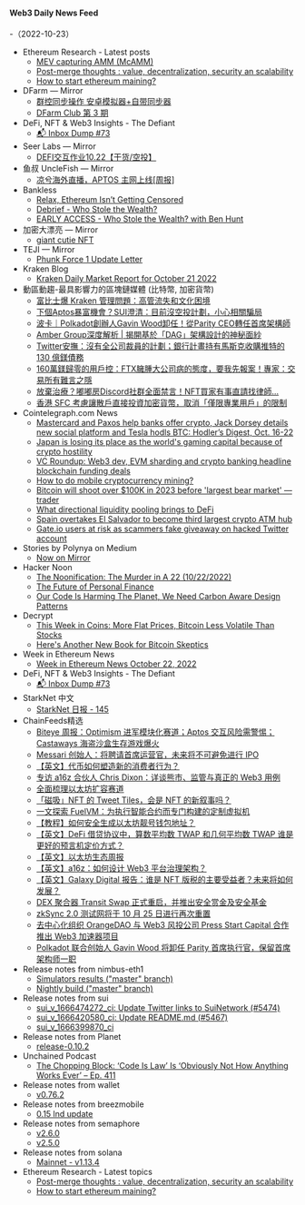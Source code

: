 #### Web3 Daily News Feed
-（2022-10-23）

- Ethereum Research - Latest posts
  - [MEV capturing AMM (McAMM)](https://ethresear.ch/t/mev-capturing-amm-mcamm/13336/24)
  - [Post-merge thoughts : value, decentralization, security an scalability](https://ethresear.ch/t/post-merge-thoughts-value-decentralization-security-an-scalability/14000/1)
  - [How to start ethereum maining?](https://ethresear.ch/t/how-to-start-ethereum-maining/13996/1)
- DFarm — Mirror
  - [群控同步操作 安卓模拟器+自带同步器](https://mirror.xyz/dfarm.eth/ZTmJktn_lSP-ROKFug-XCTuUiS7XEZkr7PMUq1IMlBk)
  - [DFarm Club 第 3 期](https://mirror.xyz/dfarm.eth/Kc3Vbkw3zuN7W3eRLKQj5tg0dapoAUeo4qYWZp4aBO4)
- DeFi, NFT & Web3 Insights - The Defiant
  - [📬 Inbox Dump #73](https://newsletter.thedefiant.io/p/inbox-dump-73)
- Seer Labs — Mirror
  - [DEFI交互作业10.22【干货/空投】](https://mirror.xyz/seerlabs.eth/v__F3ZVZoUnto5tUZUmjIRMeYqzglEd5-CEAuh35Dm4)
- 鱼叔 UncleFish — Mirror
  - [凉兮海外直播，APTOS 主网上线[周报]](https://mirror.xyz/0xA6DDeA5E7a4eF5c680200BF37984A06c6CFb123D/7s89YhFdIVTn_eZv2QcruBzYoz0wx_GfxlSCXYRX5r4)
- Bankless
  - [Relax, Ethereum Isn’t Getting Censored](https://newsletter.banklesshq.com/p/ethereum-censorship-aptos-dccpa-sbf-crypto)
  - [Debrief - Who Stole the Wealth?](https://shows.banklesshq.com/p/debrief-ben-hunt)
  - [EARLY ACCESS - Who Stole the Wealth? with Ben Hunt](https://shows.banklesshq.com/p/early-access-who-stole-the-wealth)
- 加密大漂亮 — Mirror
  - [giant cutie NFT](https://mirror.xyz/0x27597E96C6f38c6C4C71afd3F3E2803D5dAe89Ad/WOrDe8hbj4FAQ7yKazHhKbAALJ_GR_9jERfzc6McRc0)
- TEJI — Mirror
  - [Phunk Force 1 Update Letter](https://mirror.xyz/teji.eth/vTddn_MWW5b37B_EfbjoNsndrDmcyUoSGFUpk056I_w)
- Kraken Blog
  - [Kraken Daily Market Report for October 21 2022](https://blog.kraken.com/post/15895/kraken-daily-market-report-for-october-21-2022/)
- 動區動趨-最具影響力的區塊鏈媒體 (比特幣, 加密貨幣)
  - [富比士爆 Kraken 管理問題：高管流失和文化困境](https://www.blocktempo.com/steven-ehrlich-cracks-at-kraken-cryptos-near-empty-c-suite/)
  - [下個Aptos暴富機會？SUI澄清：目前沒空投計劃，小心相關騙局](https://www.blocktempo.com/sui-have-no-plans-for-an-official-airdrop-currently/)
  - [波卡｜Polkadot創辦人Gavin Wood卸任！從Parity CEO轉任首席架構師](https://www.blocktempo.com/gavin-wood-steps-down-as-ceo-of-company-behind-polkadot/)
  - [Amber Group深度解析 | 揭開基於「DAG」架構設計的神秘面紗](https://www.blocktempo.com/amber-group-demystifying-the-landscape-of-dag-based-architecture/)
  - [Twitter安撫：沒有全公司裁員的計劃；銀行計畫持有馬斯克收購推特的 130 億鎂債務](https://www.blocktempo.com/witter-tells-staff-no-plans-for-companywide-layoffs/)
  - [160萬鎂歸零的用戶控：FTX臃腫大公司病的態度，要我先報案！專家：交易所有難言之隱](https://www.blocktempo.com/suspected-account-api-leak-the-user-said-hes-disappointed-with-ftx/)
  - [放棄治療？嘟嘟房Discord社群全面禁言！NFT買家有事直請找律師…](https://www.blocktempo.com/iparking-car-man-metaverse-nft-close-discord-discussion-board/)
  - [香港 SFC 考慮讓散戶直接投資加密貨幣，取消「僅限專業用戶」的限制](https://www.blocktempo.com/hong-kong-sfc-consider-letting-retail-investors-trade-crypto-removing-professional-investor-only-requirement/)
- Cointelegraph.com News
  - [Mastercard and Paxos help banks offer crypto, Jack Dorsey details new social platform and Tesla hodls BTC: Hodler’s Digest, Oct. 16-22](https://cointelegraph.com/magazine/2022/10/22/mastercard-paxos-help-banks-offer-crypto-jack-dorsey-details-new-social-platform-and-tesla-hodls-btc-hodlers-digest-oct-16-22)
  - [Japan is losing its place as the world's gaming capital because of crypto hostility](https://cointelegraph.com/news/japan-is-losing-its-place-as-the-world-s-gaming-capital)
  - [VC Roundup: Web3 dev, EVM sharding and crypto banking headline blockchain funding deals](https://cointelegraph.com/news/vc-roundup-web3-dev-evm-sharding-and-crypto-banking-headline-blockchain-funding-deals)
  - [How to do mobile cryptocurrency mining?](https://cointelegraph.com/news/how-to-do-mobile-cryptocurrency-mining)
  - [Bitcoin will shoot over $100K in 2023 before 'largest bear market' — trader](https://cointelegraph.com/news/bitcoin-will-shoot-over-100k-in-2023-before-largest-bear-market-trader)
  - [What directional liquidity pooling brings to DeFi](https://cointelegraph.com/news/what-directional-liquidity-pooling-brings-to-defi)
  - [Spain overtakes El Salvador to become third largest crypto ATM hub](https://cointelegraph.com/news/spain-overtakes-el-salvador-to-become-third-largest-crypto-atm-hub)
  - [Gate.io users at risk as scammers fake giveaway on hacked Twitter account](https://cointelegraph.com/news/gate-io-users-at-risk-as-scammers-fake-giveaway-on-hacked-twitter-account)
- Stories by Polynya on Medium
  - [Now on Mirror](https://polynya.medium.com/now-on-mirror-5d6648c6e4f7?source=rss-923c922a6d67------2)
- Hacker Noon
  - [The Noonification: The Murder in A 22 (10/22/2022)](https://hackernoon.com/10-22-2022-noonification?source=rss)
  - [The Future of Personal Finance](https://hackernoon.com/the-future-of-personal-finance?source=rss)
  - [Our Code Is Harming The Planet, We Need Carbon Aware Design Patterns](https://hackernoon.com/our-code-is-harming-the-planet-we-need-carbon-aware-design-patterns?source=rss)
- Decrypt
  - [This Week in Coins: More Flat Prices, Bitcoin Less Volatile Than Stocks](https://decrypt.co/112656/this-week-in-coins-more-flat-prices-bitcoin-less-volatile-than-stocks)
  - [Here's Another New Book for Bitcoin Skeptics](https://decrypt.co/112639/heres-another-new-book-for-bitcoin-skeptics)
- Week in Ethereum News
  - [Week in Ethereum News  October 22, 2022](https://weekinethereumnews.com/week-in-ethereum-news-october-22-2022/)
- DeFi, NFT & Web3 Insights - The Defiant
  - [📬 Inbox Dump #73](https://newsletter.thedefiant.io/p/inbox-dump-73)
- StarkNet 中文
  - [StarkNet 日报 - 145](https://starknetzh.substack.com/p/starknet-145)
- ChainFeeds精选
  - [Biteye 周报：Optimism 进军模块化赛道；Aptos 交互风险需警惕；Castaways 海盗沙盒生存游戏爆火](https://mirror.xyz/0x30bF18409211FB048b8Abf44c27052c93cF329F2/co9ZpFCI_XDIH7tE1kPfUcxM5hA5wEIA_7WRY_uhMB8)
  - [Messari 创始人：将聘请首席运营官，未来将不可避免进行 IPO](https://twitter.com/twobitidiot/status/1583612384643452928)
  - [【英文】代币如何塑造新的消费者行为？](https://variant.fund/articles/when-tokens-shape-behavior/)
  - [专访 a16z 合伙人 Chris Dixon：详谈熊市、监管与真正的 Web3 用例](https://www.chaincatcher.com/article/2081441)
  - [全面梳理以太坊扩容赛道](https://mirror.xyz/0xrj.eth/Bf3TZXPoeyuCY-nYfM373IjFZqrg_BotpDguKVOYe4E)
  - [「磁吸」NFT 的 Tweet Tiles，会是 NFT 的新叙事吗？](https://www.odaily.news/post/5182587)
  - [一文探索 FuelVM：为执行智能合约而专门构建的定制虚拟机](https://mp.weixin.qq.com/s/sOA06ZVOuiblot5aEkc3zA)
  - [【教程】如何安全生成以太坊靓号钱包地址？](https://mirror.xyz/hcocoa.eth/sgSWg5z7nsIjX5LKjRlYooDKT_OiqeXOYr2XzTQrfD8)
  - [【英文】DeFi 借贷协议中，算数平均数 TWAP 和几何平均数 TWAP 谁是更好的预言机定价方式？](https://delphilabs.medium.com/which-one-should-you-use-arithmetic-or-geometric-mean-twap-ded01532bf49)
  - [【英文】以太坊生态周报](https://weekinethereumnews.com/week-in-ethereum-news-october-22-2022/)
  - [【英文】a16z：如何设计 Web3 平台治理架构？](https://a16zcrypto.com/toppling-the-internets-accidental-monarchs-how-to-design-web3-platform-governance/)
  - [【英文】Galaxy Digital 报告：谁是 NFT 版税的主要受益者？未来将如何发展？](https://www.galaxy.com/research/insights/nft-royalties/)
  - [DEX 聚合器 Transit Swap 正式重启，并推出安全赏金及安全基金](https://medium.com/@TransitSwap/transit-swap-is-officially-re-launch-abe58f242d28)
  - [zkSync 2.0 测试网将于 10 月 25 日进行再次重置](https://twitter.com/zksync/status/1583164631266168832)
  - [去中心化组织 OrangeDAO 与 Web3 风投公司 Press Start Capital 合作推出 Web3 加速器项目](https://www.theblock.co/post/178888/y-combinator-alumni-dao-unveils-web3-fellowship-program-exclusive)
  - [Polkadot 联合创始人 Gavin Wood 将卸任 Parity 首席执行官，保留首席架构师一职](https://www.parity.io/blog/parity-leadership-update/)
- Release notes from nimbus-eth1
  - [Simulators results ("master" branch)](https://github.com/status-im/nimbus-eth1/releases/tag/sim-stat)
  - [Nightly build ("master" branch)](https://github.com/status-im/nimbus-eth1/releases/tag/nightly)
- Release notes from sui
  - [sui_v_1666474272_ci: Update Twitter links to SuiNetwork (#5474)](https://github.com/MystenLabs/sui/releases/tag/sui_v_1666474272_ci)
  - [sui_v_1666420580_ci: Update README.md (#5467)](https://github.com/MystenLabs/sui/releases/tag/sui_v_1666420580_ci)
  - [sui_v_1666399870_ci](https://github.com/MystenLabs/sui/releases/tag/sui_v_1666399870_ci)
- Release notes from Planet
  - [release-0.10.2](https://github.com/Planetable/Planet/releases/tag/release-0.10.2)
- Unchained Podcast
  - [The Chopping Block: ‘Code Is Law’ Is ‘Obviously Not How Anything Works Ever’ – Ep. 411](https://unchainedpodcast.com/the-chopping-block-code-is-law-is-obviously-not-how-anything-works-ever-ep-411/)
- Release notes from wallet
  - [v0.76.2](https://github.com/liquality/wallet/releases/tag/v0.76.2)
- Release notes from breezmobile
  - [0.15 lnd update](https://github.com/breez/breezmobile/releases/tag/0.15.lnd)
- Release notes from semaphore
  - [v2.6.0](https://github.com/semaphore-protocol/semaphore/releases/tag/v2.6.0)
  - [v2.5.0](https://github.com/semaphore-protocol/semaphore/releases/tag/v2.5.0)
- Release notes from solana
  - [Mainnet - v1.13.4](https://github.com/solana-labs/solana/releases/tag/v1.13.4)
- Ethereum Research - Latest topics
  - [Post-merge thoughts : value, decentralization, security an scalability](https://ethresear.ch/t/post-merge-thoughts-value-decentralization-security-an-scalability/14000)
  - [How to start ethereum maining?](https://ethresear.ch/t/how-to-start-ethereum-maining/13996)
